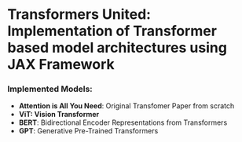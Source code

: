 # Transformers United: Implementation of Transformer based model architectures using JAX Framework

### Implemented Models:
* **Attention is All You Need**: Original Transfomer Paper from scratch
* **ViT: Vision Transformer**
* **BERT**: Bidirectional Encoder Representations from Transformers
* **GPT**: Generative Pre-Trained Transformers